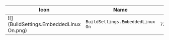 | Icon | Name | File ID |
| ---  | ---  | ---     |
| ![](BuildSettings.EmbeddedLinux On.png) | `BuildSettings.EmbeddedLinux On` | `7335244815113920615` |
